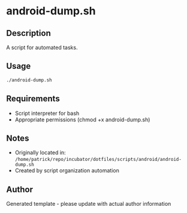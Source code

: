 # android-dump.sh

## Description
A script for automated tasks.

## Usage
```bash
./android-dump.sh
```

## Requirements
- Script interpreter for bash
- Appropriate permissions (chmod +x android-dump.sh)

## Notes
- Originally located in: `/home/patrick/repo/incubator/dotfiles/scripts/android/android-dump.sh`
- Created by script organization automation

## Author
Generated template - please update with actual author information
